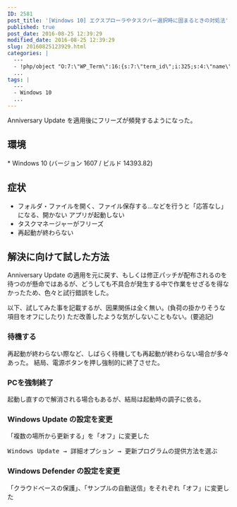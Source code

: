 ```yaml
---
ID: 2581
post_title: '[Windows 10] エクスプローラやタスクバー選択時に固まるときの対処法'
published: true
post_date: 2016-08-25 12:39:29
modified_date: 2016-08-25 12:39:29
slug: 20160825123929.html
categories: |
  ---
  - !php/object "O:7:\"WP_Term\":16:{s:7:\"term_id\";i:325;s:4:\"name\";s:7:\"Windows\";s:4:\"slug\";s:7:\"windows\";s:10:\"term_group\";i:0;s:16:\"term_taxonomy_id\";i:336;s:8:\"taxonomy\";s:8:\"category\";s:11:\"description\";s:0:\"\";s:6:\"parent\";i:0;s:5:\"count\";i:30;s:6:\"filter\";s:3:\"raw\";s:6:\"cat_ID\";i:325;s:14:\"category_count\";i:30;s:20:\"category_description\";s:0:\"\";s:8:\"cat_name\";s:7:\"Windows\";s:17:\"category_nicename\";s:7:\"windows\";s:15:\"category_parent\";i:0;}"
  ...
tags: |
  ---
  - Windows 10
  ...
---
```

Anniversary Update を適用後にフリーズが頻発するようになった。
<!--more-->
<h2>環境</h2>
* Windows 10 (バージョン 1607 / ビルド 14393.82)

<h2>症状</h2>
<ul>
 	<li>フォルダ・ファイルを開く、ファイル保存する…などを行うと「応答なし」になる、開かない
アプリが起動しない</li>
 	<li>タスクマネージャーがフリーズ</li>
 	<li>再起動が終わらない</li>
</ul>
<h2>解決に向けて試した方法</h2>
Anniversary Update の適用を元に戻す、もしくは修正パッチが配布されるのを待つのが懸命ではあるが、どうしても不具合が発生する中で作業をせざるを得なかったため、色々と試行錯誤をした。

以下、試してみた事を記載するが、因果関係は全く無い。(負荷の掛かりそうな項目をオフにしたり)
ただ改善したような気がしないこともない。(要追記)

<h3>待機する</h3>
再起動が終わらない際など、しばらく待機しても再起動が終わらない場合が多々あった。
結局、電源ボタンを押し強制的に終了させた。

<h3>PCを強制終了</h3>
起動し直すので解消される場合もあるが、結局は起動時の調子に依る。

<h3>Windows Update の設定を変更</h3>
「複数の場所から更新する」を「オフ」に変更した
<pre>Windows Update → 詳細オプション → 更新プログラムの提供方法を選ぶ</pre>

<h3>Windows Defender の設定を変更</h3>
「クラウドベースの保護」、「サンプルの自動送信」をそれぞれ「オフ」に変更した